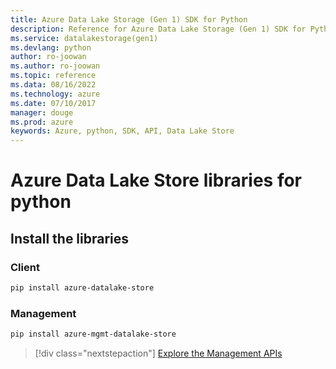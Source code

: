 ```yaml
---
title: Azure Data Lake Storage (Gen 1) SDK for Python
description: Reference for Azure Data Lake Storage (Gen 1) SDK for Python
ms.service: datalakestorage(gen1)
ms.devlang: python
author: ro-joowan
ms.author: ro-joowan
ms.topic: reference
ms.data: 08/16/2022
ms.technology: azure
ms.date: 07/10/2017
manager: douge
ms.prod: azure
keywords: Azure, python, SDK, API, Data Lake Store
---
```

# Azure Data Lake Store libraries for python

## Install the libraries
### Client

```bash
pip install azure-datalake-store
```

### Management

```bash
pip install azure-mgmt-datalake-store
```
> [!div class="nextstepaction"]
> [Explore the Management APIs](/python/api/overview/azure/datalakestore/management)